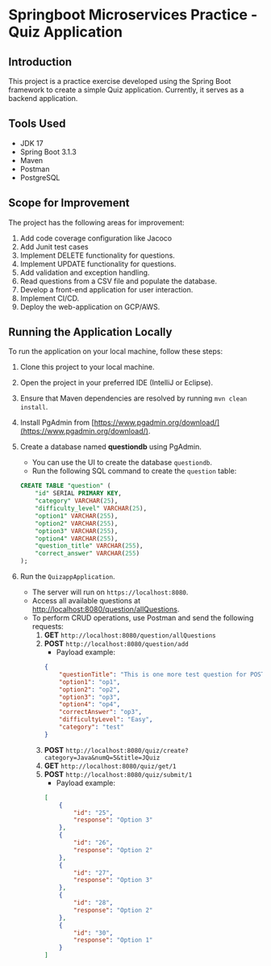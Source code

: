 # Springboot Microservices Practice - Quiz Application

## Introduction
This project is a practice exercise developed using the Spring Boot framework to create a simple Quiz application. Currently, it serves as a backend application.

## Tools Used
- JDK 17
- Spring Boot 3.1.3
- Maven
- Postman
- PostgreSQL

## Scope for Improvement
The project has the following areas for improvement:
1. Add code coverage configuration like Jacoco
2. Add Junit test cases
3. Implement DELETE functionality for questions.
4. Implement UPDATE functionality for questions.
5. Add validation and exception handling.
6. Read questions from a CSV file and populate the database.
7. Develop a front-end application for user interaction.
8. Implement CI/CD.
9. Deploy the web-application on GCP/AWS.

## Running the Application Locally
To run the application on your local machine, follow these steps:

1. Clone this project to your local machine.
2. Open the project in your preferred IDE (IntelliJ or Eclipse).
3. Ensure that Maven dependencies are resolved by running `mvn clean install`.
4. Install PgAdmin from [https://www.pgadmin.org/download/](https://www.pgadmin.org/download/).
5. Create a database named **questiondb** using PgAdmin.
    - You can use the UI to create the database `questiondb`.
    - Run the following SQL command to create the `question` table:

   ```sql
   CREATE TABLE "question" (
       "id" SERIAL PRIMARY KEY,
       "category" VARCHAR(25),
       "difficulty_level" VARCHAR(25),
       "option1" VARCHAR(255),
       "option2" VARCHAR(255),
       "option3" VARCHAR(255),
       "option4" VARCHAR(255),
       "question_title" VARCHAR(255),
       "correct_answer" VARCHAR(255)
   );
   ```
6. Run the `QuizappApplication`.
    - The server will run on `https://localhost:8080`.
    - Access all available questions at [http://localhost:8080/question/allQuestions](http://localhost:8080/question/allQuestions).
    - To perform CRUD operations, use Postman and send the following requests:
        1. **GET** `http://localhost:8080/question/allQuestions`
        2. **POST** `http://localhost:8080/question/add`
            - Payload example:
           ```json
           {
               "questionTitle": "This is one more test question for POST?",
               "option1": "op1",
               "option2": "op2",
               "option3": "op3",
               "option4": "op4",
               "correctAnswer": "op3",
               "difficultyLevel": "Easy",
               "category": "test"
           }
           ```
        3. **POST** `http://localhost:8080/quiz/create?category=Java&numQ=5&title=JQuiz`
        4. **GET** `http://localhost:8080/quiz/get/1`
        5. **POST** `http://localhost:8080/quiz/submit/1`
            - Payload example:
           ```json
           [
               {
                   "id": "25",
                   "response": "Option 3"
               },
               {
                   "id": "26",
                   "response": "Option 2"
               },
               {
                   "id": "27",
                   "response": "Option 3"
               },
               {
                   "id": "28",
                   "response": "Option 2"
               },
               {
                   "id": "30",
                   "response": "Option 1"
               }
           ]
           ```